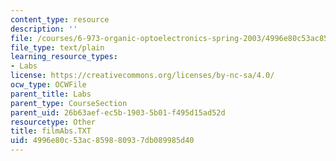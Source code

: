 ```yaml
---
content_type: resource
description: ''
file: /courses/6-973-organic-optoelectronics-spring-2003/4996e80c53ac859880937db089985d40_filmAbs.TXT
file_type: text/plain
learning_resource_types:
- Labs
license: https://creativecommons.org/licenses/by-nc-sa/4.0/
ocw_type: OCWFile
parent_title: Labs
parent_type: CourseSection
parent_uid: 26b63aef-ec5b-1903-5b01-f495d15ad52d
resourcetype: Other
title: filmAbs.TXT
uid: 4996e80c-53ac-8598-8093-7db089985d40
---
```

